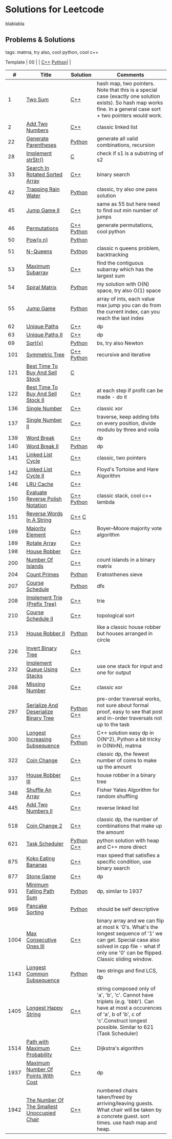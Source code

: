 
# Solutions for Leetcode

blablabla

## Problems & Solutions

tags: matma, try also, cool python, cool c++

Template
| 00 | [](https://leetcode.com/problems//) | [C++](./solutions//solution.cpp) [Python](./solutions//solution.py)|  |



| # | Title | Solution | Comments |
|---| ----- | -------- | --------------------- |
| 1 | [Two Sum](https://leetcode.com/problems/two-sum/) | [C++](./solutions/TwoSum/solution.cpp) | hash map, two pointers. Note that this is a special case (exactly one solution exists). So hash map works fine. In a general case sort + two pointers would work.  |
| 2 | [Add Two Numbers](https://leetcode.com/problems/add-two-numbers/) | [C++](./solutions/AddTwoNumbers/solution.cpp)| classic linked list |
| 22 | [Generate Parentheses](https://leetcode.com/problems/generate-parentheses/) | [Python](./solutions/GenerateParentheses/solution.py)| generate all valid combinations, recursion |
| 28 | [Implement strStr()](https://leetcode.com/problems/implement-strstr/) | [C](./solutions/ImplementStrStr/solution.c)| check if s1 is a substring of s2 |
| 33 | [Search In Rotated Sorted Array](https://leetcode.com/problems/search-in-rotated-sorted-array/) | [C++](./solutions/SearchInRotatedSortedArray/solution.cpp)| binary search |
| 42 | [Trapping Rain Water](https://leetcode.com/problems/trapping-rain-water/) | [Python](./solutions/TrappingRainWater/solution.py)| classic, try also one pass solution |
| 45 | [Jump Game II](https://leetcode.com/problems/jump-game-ii/) | [C++](./solutions/JumpGameII/solution.cpp)| same as 55 but here need to find out min number of jumps |
| 46 | [Permutations](https://leetcode.com/problems/permutations/) | [C++](./solutions/Permutations/solution.cpp) [Python](./solutions/Permutations/solution.py)| generate permutations, cool python |
| 50 | [Pow(x,n)](https://leetcode.com/problems/powx-n/) | [Python](./solutions/PowXn/solution.py)  |  |
| 51 | [N-Queens](https://leetcode.com/problems/n-queens/) | [Python](./solutions/NQueens/solution.py)| classic n queens problem, backtracking |
| 53 | [Maximum Subarray](https://leetcode.com/problems/maximum-subarray/) | [C++](./solutions/MaximumSubarray/solution.cpp)  | find the contiguous subarray which has the largest sum |
| 54 | [Spiral Matrix](https://leetcode.com/problems/spiral-matrix/) |  [Python](./solutions/SpiralMatrix/solution.py)| my solution with O(N) space, try also O(1) space  |
| 55 | [Jump Game](https://leetcode.com/problems/jump-game/) | [Python](./solutions/JumpGame/solution.py)| array of ints, each value max jump you can do from the current index, can you reach the last index |
| 62 | [Unique Paths](https://leetcode.com/problems/unique-paths/) | [C++](./solutions/UniquePaths/solution.cpp)| dp |
| 63 | [Unique Paths II](https://leetcode.com/problems/unique-paths-ii/) | [C++](./solutions/UniquePathsII/solution.cpp)| dp |
| 69 | [Sqrt(x)](https://leetcode.com/problems/sqrtx/) | [Python](./solutions/Sqrtx/solution.py) | bs, try also Newton |
| 101 | [Symmetric Tree](https://leetcode.com/problems/symmetric-tree/) | [C++](./solutions/SymmetricTree/solution.cpp) [Python](./solutions/SymmetricTree/solution.py)| recursive and iterative |
| 121 | [Best Time To Buy And Sell Stock](https://leetcode.com/problems/best-time-to-buy-and-sell-stock/) | [C](./solutions/BestTimeToBuyAndSellStock/solution.c)|  |
| 122 | [Best Time To Buy And Sell Stock II](https://leetcode.com/problems/best-time-to-buy-and-sell-stock-ii/) | [C++](./solutions/BestTimeToBuyAndSellStockII/solution.cpp)| at each step if profit can be made - do it  |
| 136 | [Single Number](https://leetcode.com/problems/single-number/) | [C++](./solutions/SingleNumber/solution.cpp) | classic xor |
| 137 | [Single Number II](https://leetcode.com/problems/single-number-ii/) | [C++](./solutions/SingleNumberII/solution.cpp) | traverse, keep adding bits on every position, divide modulo by three and voila |
| 139 | [Word Break](https://leetcode.com/problems/word-break/) | [C++](./solutions/WordBreak/solution.cpp) | dp |
| 140 | [Word Break II](https://leetcode.com/problems/word-break-ii/) | [Python](./solutions/WordBreakII/solution.py) | dp |
| 141 | [Linked List Cycle](https://leetcode.com/problems/linked-list-cycle/) | [C++](./solutions/LinkedListCycle/solution.cpp)| classic, two pointers |
| 142 | [Linked List Cycle II](https://leetcode.com/problems/linked-list-cycle-ii/) | [C++](./solutions/LinkedListCycleII/solution.cpp)| Floyd's Tortoise and Hare Algorithm |
| 146 | [LRU Cache](https://leetcode.com/problems/lru-cache/) | [C++](./solutions/LRUCache/solution.cpp)| |
| 150 | [Evaluate Reverse Polish Notation](https://leetcode.com/problems/evaluate-reverse-polish-notation/) | [C++](./solutions/EvaluateReversePolishNotation/solution.cpp) [Python](./solutions/EvaluateReversePolishNotation/solution.py)| classic stack, cool c++ lambda |
| 151 | [Reverse Words In A String](https://leetcode.com/problems/reverse-words-in-a-string/) | [C++](./solutions/ReverseWordsInAString/solution.cpp) [C](./solutions/ReverseWordsInAString/solution.c)|  |
| 169 | [Majority Element](https://leetcode.com/problems/majority-element/) | [C++](./solutions/MajorityElement/solution.cpp)| Boyer–Moore majority vote algorithm |
| 189 | [Rotate Array](https://leetcode.com/problems/rotate-array/) | [C++](./solutions/RotateArray/solution.cpp) |  |
| 198 | [House Robber](https://leetcode.com/problems/house-robber/) | [C++](./solutions/HouseRobber/solution.cpp)| |
| 200 | [Number Of Islands](https://leetcode.com/problems/number-of-islands/) | [C++](./solutions/NumberOfIslands/solution.cpp)| count islands in a binary matrix |
| 204 | [Count Primes](https://leetcode.com/problems/count-primes/) | [Python](./solutions/CountPrimes/solution.py) | Eratosthenes sieve |
| 207 | [Course Schedule](https://leetcode.com/problems/course-schedule/) | [Python](./solutions/CourseSchedule/solution.py)  | dfs |
| 208 | [Implement Trie (Prefix Tree)](https://leetcode.com/problems/implement-trie-prefix-tree/) | [C++](./solutions/ImplementTriePrefixTree/solution.cpp)  | trie |
| 210 | [Course Schedule II](https://leetcode.com/problems/course-schedule-ii/) | [C++](./solutions/CourseScheduleII/solution.cpp)  | topological sort |
| 213 | [House Robber II](https://leetcode.com/problems/house-robber-ii/) | [Python](./solutions/HouseRobberII/solution.py)| like a classic house robber but houses arranged in circle |
| 226 | [Invert Binary Tree](https://leetcode.com/problems/invert-binary-tree/) | [C++](./solutions/InvertBinaryTree/solution.cpp)| |
| 232 | [Implement Queue Using Stacks](https://leetcode.com/problems/implement-queue-using-stacks/) | [C++](./solutions/ImplementQueueUsingStacks/solution.cpp) | use one stack for input and one for output |
| 268 | [Missing Number](https://leetcode.com/problems/missing-number/) | [C++](./solutions/MissingNumber/solution.cpp) | classic xor  |
| 297 | [Serialize And Deserialize Binary Tree](https://leetcode.com/problems/serialize-and-deserialize-binary-tree/) | [Python](./solutions/SerializeAndDeserializeBinaryTree/solution.py) [C++](./solutions/SerializeAndDeserializeBinaryTree/solution.cpp) | pre-order traversal works, not sure about formal proof, easy to see that post and in-order traversals not up to the task  |
| 300 | [Longest Increasing Subsequence](https://leetcode.com/problems/longest-increasing-subsequence/ ) | [C++](./solutions/LongestIncreasingSubsequence/solution.cpp) [Python](./solutions/LongestIncreasingSubsequence/solution.py)| C++ solution easy dp in O(N^2), Python a bit tricky in O(NlnN), matma |
| 322 | [Coin Change](https://leetcode.com/problems/coin-change/) | [C++](./solutions/CoinChange/solution.cpp) | classic dp, the fewest number of coins to make up the amount |
| 337 | [House Robber III](https://leetcode.com/problems/house-robber-iii/) | [C++](./solutions/HouseRobberIII/solution.cpp)| house robber in a binary tree |
| 348 | [Shuffle An Array](https://leetcode.com/problems/shuffle-an-array/) | [C++](./solutions/ShuffleAnArray/solution.cpp) | Fisher Yates Algorithm for random shuffling |
| 445 | [Add Two Numbers II](https://leetcode.com/problems/add-two-numbers-ii/) | [C++](./solutions/AddTwoNumbersII/solution.cpp)| reverse linked list |
| 518 | [Coin Change 2](https://leetcode.com/problems/coin-change-2/) | [C++](./solutions/CoinChange2/solution.cpp) | classic dp, the number of combinations that make up the amount |
| 621 | [Task Scheduler](https://leetcode.com/problems/task-scheduler/) | [Python](./solutions/TaskScheduler/solution.py) [C++](./solutions/TaskScheduler/solution.cpp) | python solution with heap and C++ more direct |
| 875 | [Koko Eating Bananas](https://leetcode.com/problems/koko-eating-bananas/) | [C++](./solutions/KokoEatingBananas/solution.cpp)| max speed that satisfies a specific condition, use binary search |
| 877 | [Stone Game](https://leetcode.com/problems/stone-game/) | [C++](./solutions/StoneGame/solution.cpp)| dp |
| 931 | [Minimum Falling Path Sum](https://leetcode.com/problems/minimum-falling-path-sum/) | [Python](./solutions/MinimumFallingPathSum/solution.py)| dp, similar to 1937 |
| 969 | [Pancake Sorting](https://leetcode.com/problems/pancake-sorting/) | [Python](./solutions/PancakeSorting/solution.py)| should be self descriptive |
| 1004 | [Max Consecutive Ones III](https://leetcode.com/problems/max-consecutive-ones-iii/) | [C++](./solutions/MaxConsecutiveOnesIII/solution.cpp) | binary array and we can flip at most k '0's. What's the longest sequence of '1' we can get. Special case also solved in cpp file - what if only one '0' can be flipped. Classic sliding window. |
| 1143 | [Longest Common Subsequence](https://leetcode.com/problems/longest-common-subsequence/) | [Python](./solutions/LongestCommonSubsequence/solution.py)| two strings and find LCS, dp |
| 1405 | [Longest Happy String](https://leetcode.com/problems/longest-happy-string/) | [C++](./solutions/LongestHappyString/solution.cpp)| string composed only of 'a', 'b', 'c'. Cannot have triplets (e.g. 'bbb'). Can have at most a occurences of 'a', b of 'b', c of 'c'.Construct longest possible. Similar to 621 (Task Scheduler)|
| 1514 | [Path with Maximum Probability](https://leetcode.com/problems/path-with-maximum-probability/) | [C++](./solutions/PathWithMaximumProbability/solution.cpp)  | Dijkstra's algorithm |
| 1937 | [Maximum Number Of Points With Cost](https://leetcode.com/problems/maximum-number-of-points-with-cost/) | [C++](./solutions/MaximumNumberOfPointsWithCost/solution.cpp)| dp |
| 1942 | [The Number Of The Smallest Unoccupied Chair](https://leetcode.com/problems/the-number-of-the-smallest-unoccupied-chair/) | [C++](./solutions/TheNumberOfTheSmallestUnoccupiedChair/solution.cpp)| numbered chairs taken/freed by arriving/leaving guests. What chair will be taken by a concrete guest. sort times. use hash map and heap. |


